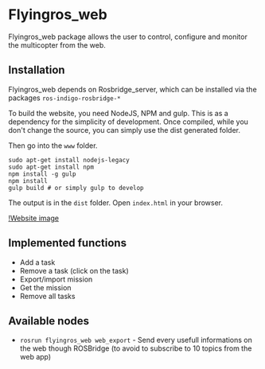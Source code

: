 Flyingros\_web
=========

Flyingros\_web package allows the user to control, configure and monitor the multicopter from the web.

Installation
-------------

Flyingros\_web depends on Rosbridge\_server, which can be installed via the packages `ros-indigo-rosbridge-*`

To build the website, you need NodeJS, NPM and gulp. This is as a dependency for the simplicity of development. Once compiled, while you don't change the source, you can simply use the dist generated folder.

Then go into the `www` folder.

```
sudo apt-get install nodejs-legacy
sudo apt-get install npm
npm install -g gulp
npm install
gulp build # or simply gulp to develop 
```

The output is in the `dist` folder. Open `index.html` in your browser.

[!Website image](images/website.png)

Implemented functions
-----------

* Add a task 
* Remove a task (click on the task)
* Export/import mission
* Get the mission
* Remove all tasks

Available nodes 
-----------

* `rosrun flyingros_web web_export` - Send every usefull informations on the web though ROSBridge (to avoid to subscribe to 10 topics from the web app)

